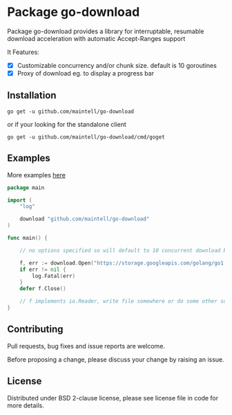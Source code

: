 Package go-download
===================


Package go-download provides a library for interruptable, resumable download acceleration with automatic Accept-Ranges support

It Features:
- [x] Customizable concurrency and/or chunk size. default is 10 goroutines
- [x] Proxy of download eg. to display a progress bar

## Installation
```shell
go get -u github.com/maintell/go-download
```
or if your looking for the standalone client
```shell
go get -u github.com/maintell/go-download/cmd/goget
```

## Examples

More examples [here](https://github.com/maintell/go-download/tree/master/_examples)

```go
package main

import (
	"log"

	download "github.com/maintell/go-download"
)

func main() {

	// no options specified so will default to 10 concurrent download by default

	f, err := download.Open("https://storage.googleapis.com/golang/go1.8.1.src.tar.gz", nil)
	if err != nil {
		log.Fatal(err)
	}
	defer f.Close()

	// f implements io.Reader, write file somewhere or do some other sort of work with it
}
```

## Contributing

Pull requests, bug fixes and issue reports are welcome.

Before proposing a change, please discuss your change by raising an issue.

## License

Distributed under BSD 2-clause license, please see license file in code for more details.
